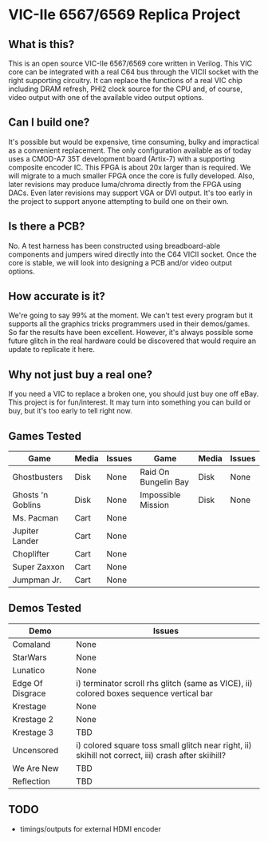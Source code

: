 # VIC-IIe 6567/6569 Replica Project

## What is this?
This is an open source VIC-IIe 6567/6569 core written in Verilog.  This VIC core can be integrated with a real C64 bus through the VICII socket with the right supporting circuitry.  It can replace the functions of a real VIC chip including DRAM refresh, PHI2 clock source for the CPU and, of course, video output with one of the available video output options.

## Can I build one?
It's possible but would be expensive, time consuming, bulky and impractical as a convenient replacement.  The only configuration available as of today uses a CMOD-A7 35T development board (Artix-7) with a supporting composite encoder IC.  This FPGA is about 20x larger than is required.  We will migrate to a much smaller FPGA once the core is fully developed.  Also, later revisions may produce luma/chroma directly from the FPGA using DACs.  Even later revisions may support VGA or DVI output.  It's too early in the project to support anyone attempting to build one on their own.

## Is there a PCB?
No.  A test harness has been constructed using breadboard-able components and jumpers wired directly into the C64 VICII socket. Once the core is stable, we will look into designing a PCB and/or video output options.

## How accurate is it?
We're going to say 99% at the moment. We can't test every program but it supports all the graphics tricks programmers used in their demos/games.  So far the results have been excellent.  However, it's always possible some future glitch in the real hardware could be discovered that would require an update to replicate it here.

## Why not just buy a real one?
If you need a VIC to replace a broken one, you should just buy one off eBay. This project is for fun/interest.  It may turn into something you can build or buy, but it's too early to tell right now.

## Games Tested
| Game | Media | Issues | Game | Media | Issues
|--|--|--|--|--|--|
| Ghostbusters | Disk | None | Raid On Bungelin Bay | Disk | None
| Ghosts 'n Goblins | Disk | None | Impossible Mission | Disk | None
| Ms. Pacman | Cart | None | | |
| Jupiter Lander | Cart | None | | |
| Choplifter | Cart | None | | |
| Super Zaxxon | Cart | None | | |
| Jumpman Jr. | Cart | None | | |

## Demos Tested
| Demo | Issues
|--|--|
| Comaland | None
| StarWars | None
| Lunatico | None
| Edge Of Disgrace | i) terminator scroll rhs glitch (same as VICE), ii) colored boxes sequence vertical bar
| Krestage | None
| Krestage 2 | None
| Krestage 3 | TBD
| Uncensored | i) colored square toss small glitch near right, ii) skihill not correct, iii) crash after skiihill?
| We Are New | TBD
| Reflection | TBD

## TODO

* timings/outputs for external HDMI encoder
